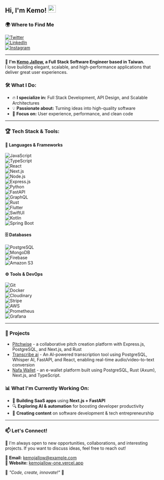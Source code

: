 ## Hi, I'm Kemo! <img src="https://media.giphy.com/media/hvRJCLFzcasrR4ia7z/giphy.gif" width="25px">
### 🌍 Where to Find Me
[![Twitter](https://img.shields.io/badge/-Twitter-1DA1F2?style=flat-square&logo=twitter&logoColor=white)](https://x.com/kemojallow)  
[![LinkedIn](https://img.shields.io/badge/-LinkedIn-0077B5?style=flat-square&logo=linkedin&logoColor=white)](https://www.linkedin.com/in/kemo-jallow-379b59103/)  
[![Instagram](https://img.shields.io/badge/-Instagram-E4405F?style=flat-square&logo=instagram&logoColor=white)](https://www.instagram.com/kemo_jallow/)  

---

🚀 **I'm [Kemo Jallow](https://kemojallow-one.vercel.app/), a Full Stack Software Engineer based in Taiwan.**  
I love building elegant, scalable, and high-performance applications that deliver great user experiences.  

### 🛠️ What I Do:
- 🔥 **I specialize in:** Full Stack Development, API Design, and Scalable Architectures  
- 💡 **Passionate about:** Turning ideas into high-quality software  
- 🎨 **Focus on:** User experience, performance, and clean code  

---

### 🏆 **Tech Stack & Tools:**
#### 🚀 **Languages & Frameworks**
![JavaScript](https://img.shields.io/badge/-JavaScript-F7DF1E?style=flat-square&logo=javascript&logoColor=black)  
![TypeScript](https://img.shields.io/badge/-TypeScript-3178C6?style=flat-square&logo=typescript&logoColor=white)  
![React](https://img.shields.io/badge/-React-61DAFB?style=flat-square&logo=react&logoColor=black)  
![Next.js](https://img.shields.io/badge/-Next.js-000000?style=flat-square&logo=nextdotjs&logoColor=white)  
![Node.js](https://img.shields.io/badge/-Node.js-339933?style=flat-square&logo=nodedotjs&logoColor=white)  
![Express.js](https://img.shields.io/badge/-Express.js-000000?style=flat-square&logo=express&logoColor=white)  
![Python](https://img.shields.io/badge/-Python-3776AB?style=flat-square&logo=python&logoColor=white)  
![FastAPI](https://img.shields.io/badge/-FastAPI-009688?style=flat-square&logo=fastapi&logoColor=white)  
![GraphQL](https://img.shields.io/badge/-GraphQL-E10098?style=flat-square&logo=graphql&logoColor=white)  
![Rust](https://img.shields.io/badge/-Rust-000000?style=flat-square&logo=rust&logoColor=white)  
![Flutter](https://img.shields.io/badge/-Flutter-02569B?style=flat-square&logo=flutter&logoColor=white)  
![SwiftUI](https://img.shields.io/badge/-SwiftUI-FA7343?style=flat-square&logo=swift&logoColor=white)  
![Kotlin](https://img.shields.io/badge/-Kotlin-0095D5?style=flat-square&logo=kotlin&logoColor=white)  
![Spring Boot](https://img.shields.io/badge/-Spring%20Boot-6DB33F?style=flat-square&logo=springboot&logoColor=white)  

#### 🗄️ **Databases**
![PostgreSQL](https://img.shields.io/badge/-PostgreSQL-336791?style=flat-square&logo=postgresql&logoColor=white)  
![MongoDB](https://img.shields.io/badge/-MongoDB-47A248?style=flat-square&logo=mongodb&logoColor=white)  
![Firebase](https://img.shields.io/badge/-Firebase-FFCA28?style=flat-square&logo=firebase&logoColor=black)  
![Amazon S3](https://img.shields.io/badge/-Amazon%20S3-569A31?style=flat-square&logo=amazonaws&logoColor=white)  

#### ⚙️ **Tools & DevOps**
![Git](https://img.shields.io/badge/-Git-F05032?style=flat-square&logo=git&logoColor=white)  
![Docker](https://img.shields.io/badge/-Docker-2496ED?style=flat-square&logo=docker&logoColor=white)  
![Cloudinary](https://img.shields.io/badge/-Cloudinary-3448C5?style=flat-square&logo=cloudinary&logoColor=white)  
![Stripe](https://img.shields.io/badge/-Stripe-008CDD?style=flat-square&logo=stripe&logoColor=white)  
![AWS](https://img.shields.io/badge/-AWS-232F3E?style=flat-square&logo=amazonaws&logoColor=white)  
![Prometheus](https://img.shields.io/badge/-Prometheus-E6522C?style=flat-square&logo=prometheus&logoColor=white)  
![Grafana](https://img.shields.io/badge/-Grafana-F46800?style=flat-square&logo=grafana&logoColor=white) 

---


### 🚀 Projects
- [Pitchwise](https://www.pitchwise.se/) -  a collaborative pitch creation platform with Express.js, PostgreSQL, and Next.js, and Rust
- [Transcribe ai](https://github.com/kemojal/on_track_frontend) - An AI-powered transcription tool using PostgreSQL, Whisper AI, FastAPI, and React, enabling real-time audio/video-to-text conversion
- [Nafa Wallet](https://github.com/kemojal/fat_fat_latest) - an e-wallet platform built using PostgreSQL, Rust (Axum), Next.js, and TypeScript.  






### 📊 **What I'm Currently Working On:**
- 🚀 **Building SaaS apps** using **Next.js + FastAPI**  
- 🔍 **Exploring AI & automation** for boosting developer productivity  
- 🎥 **Creating content** on software development & tech entrepreneurship  

---

### 📫 **Let's Connect!**
💬 I'm always open to new opportunities, collaborations, and interesting projects. If you want to discuss ideas, feel free to reach out!  

📩 **Email:** [kemojallow@example.com](mailto:kemo3855@yahoo.com.com)  
🔗 **Website:** [kemojallow-one.vercel.app](https://kemojallow-one.vercel.app/)  

🚀 *"Code, create, innovate!"* 🚀
